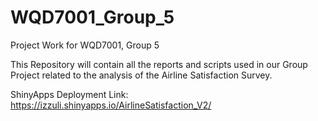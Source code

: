 # WQD7001_Group_5
Project Work for WQD7001, Group 5

This Repository will contain all the reports and scripts used in our Group Project related to the analysis of the Airline Satisfaction Survey.

ShinyApps Deployment Link: https://izzuli.shinyapps.io/AirlineSatisfaction_V2/
